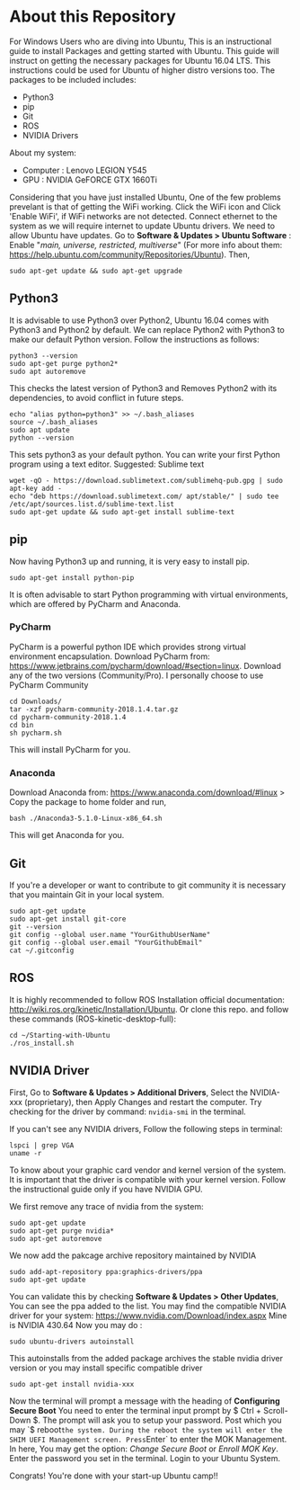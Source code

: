 # About this Repository
For Windows Users who are diving into Ubuntu, This is an instructional guide to install Packages and getting started with Ubuntu. This guide will instruct on getting the necessary packages for Ubuntu 16.04 LTS. This instructions could be used for Ubuntu of higher distro versions too. The packages to be included includes: 
- Python3
- pip
- Git
- ROS
- NVIDIA Drivers

About my system:
- Computer : Lenovo LEGION Y545
- GPU : NVIDIA GeFORCE GTX 1660Ti

Considering that you have just installed Ubuntu, One of the few problems prevelant is that of getting the WiFi working. Click the WiFi icon and Click 'Enable WiFi', if WiFi networks are not detected. Connect ethernet to the system as we will require internet to update Ubuntu drivers. We need to allow Ubuntu have updates. Go to **Software & Updates > Ubuntu Software** : Enable "_main, universe, restricted, multiverse_" (For more info about them: https://help.ubuntu.com/community/Repositories/Ubuntu).
Then,
```
sudo apt-get update && sudo apt-get upgrade
```

## Python3
It is advisable to use Python3 over Python2, Ubuntu 16.04 comes with Python3 and Python2 by default. We can replace Python2 with Python3 to make our default Python version. Follow the instructions as follows:
```
python3 --version
sudo apt-get purge python2*
sudo apt autoremove
```
This checks the latest version of Python3 and Removes Python2 with its dependencies, to avoid conflict in future steps.
```
echo "alias python=python3" >> ~/.bash_aliases
source ~/.bash_aliases
sudo apt update
python --version
```
This sets python3 as your default python. You can write your first Python program using a text editor. 
Suggested: Sublime text
```
wget -qO - https://download.sublimetext.com/sublimehq-pub.gpg | sudo apt-key add -
echo "deb https://download.sublimetext.com/ apt/stable/" | sudo tee /etc/apt/sources.list.d/sublime-text.list
sudo apt-get update && sudo apt-get install sublime-text
```

## pip
Now having Python3 up and running, it is very easy to install pip. 
```
sudo apt-get install python-pip
```
It is often advisable to start Python programming with virtual environments, which are offered by PyCharm and Anaconda.

### PyCharm
PyCharm is a powerful python IDE which provides strong virtual environment encapsulation. Download PyCharm from: https://www.jetbrains.com/pycharm/download/#section=linux. Download any of the two versions (Community/Pro). I personally choose to use PyCharm Community
```
cd Downloads/
tar -xzf pycharm-community-2018.1.4.tar.gz
cd pycharm-community-2018.1.4
cd bin
sh pycharm.sh
```
This will install PyCharm for you.

### Anaconda
Download Anaconda from: https://www.anaconda.com/download/#linux > Copy the package to home folder and run,
```
bash ./Anaconda3-5.1.0-Linux-x86_64.sh
```
This will get Anaconda for you.

## Git
If you're a developer or want to contribute to git community it is necessary that you maintain Git in your local system.
```
sudo apt-get update
sudo apt-get install git-core
git --version
git config --global user.name "YourGithubUserName"
git config --global user.email "YourGithubEmail"
cat ~/.gitconfig
```

## ROS
It is highly recommended to follow ROS Installation official documentation: http://wiki.ros.org/kinetic/Installation/Ubuntu. Or clone this repo. and follow these commands (ROS-kinetic-desktop-full):
```
cd ~/Starting-with-Ubuntu
./ros_install.sh
```

## NVIDIA Driver
First, Go to **Software & Updates > Additional Drivers**, Select the NVIDIA-xxx (proprietary), then Apply Changes and restart the computer. 
Try checking for the driver by command: ```nvidia-smi``` in the terminal.

If you can't see any NVIDIA drivers, Follow the following steps in terminal:
```
lspci | grep VGA
uname -r
```
To know about your graphic card vendor and kernel version of the system. It is important that the driver is compatible with your kernel version. Follow the instructional guide only if you have NVIDIA GPU.

We first remove any trace of nvidia from the system:
```
sudo apt-get update
sudo apt-get purge nvidia*
sudo apt-get autoremove
```

We now add the pakcage archive repository maintained by NVIDIA
```
sudo add-apt-repository ppa:graphics-drivers/ppa
sudo apt-get update
```
You can validate this by checking **Software & Updates > Other Updates**, You can see the ppa added to the list.
You may find the compatible NVIDIA driver for your system: https://www.nvidia.com/Download/index.aspx
Mine is NVIDIA 430.64
Now you may do : 
```
sudo ubuntu-drivers autoinstall
```
This autoinstalls from the added package archives the stable nvidia driver version or you may install specific compatible driver
```
sudo apt-get install nvidia-xxx
```
Now the terminal will prompt a message with the heading of **Configuring Secure Boot**
You need to enter the terminal input prompt by $ Ctrl + Scroll-Down $. The prompt will ask you to setup your password.
Post which you may `$ reboot` the system. During the reboot the system will enter the SHIM UEFI Management screen.
Press `Enter` to enter the MOK Management. In here, You may get the option: *Change Secure Boot* or *Enroll MOK Key*. Enter the password you set in the terminal. Login to your Ubuntu System. 

Congrats! You're done with your start-up Ubuntu camp!!
